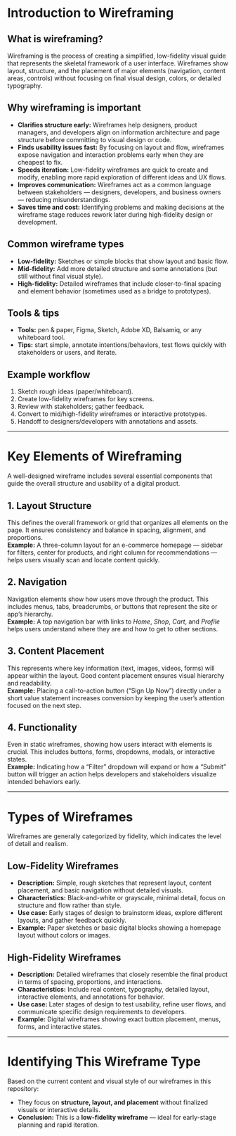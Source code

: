 # Introduction to Wireframing

## What is wireframing?
Wireframing is the process of creating a simplified, low-fidelity visual guide that represents the skeletal framework of a user interface. Wireframes show layout, structure, and the placement of major elements (navigation, content areas, controls) without focusing on final visual design, colors, or detailed typography.

## Why wireframing is important
- **Clarifies structure early:** Wireframes help designers, product managers, and developers align on information architecture and page structure before committing to visual design or code.
- **Finds usability issues fast:** By focusing on layout and flow, wireframes expose navigation and interaction problems early when they are cheapest to fix.
- **Speeds iteration:** Low-fidelity wireframes are quick to create and modify, enabling more rapid exploration of different ideas and UX flows.
- **Improves communication:** Wireframes act as a common language between stakeholders — designers, developers, and business owners — reducing misunderstandings.
- **Saves time and cost:** Identifying problems and making decisions at the wireframe stage reduces rework later during high-fidelity design or development.

## Common wireframe types
- **Low-fidelity:** Sketches or simple blocks that show layout and basic flow.
- **Mid-fidelity:** Add more detailed structure and some annotations (but still without final visual style).
- **High-fidelity:** Detailed wireframes that include closer-to-final spacing and element behavior (sometimes used as a bridge to prototypes).

## Tools & tips
- **Tools:** pen & paper, Figma, Sketch, Adobe XD, Balsamiq, or any whiteboard tool.
- **Tips:** start simple, annotate intentions/behaviors, test flows quickly with stakeholders or users, and iterate.

## Example workflow
1. Sketch rough ideas (paper/whiteboard).
2. Create low-fidelity wireframes for key screens.
3. Review with stakeholders; gather feedback.
4. Convert to mid/high-fidelity wireframes or interactive prototypes.
5. Handoff to designers/developers with annotations and assets.

---

# Key Elements of Wireframing

A well-designed wireframe includes several essential components that guide the overall structure and usability of a digital product.

## 1. Layout Structure
This defines the overall framework or grid that organizes all elements on the page. It ensures consistency and balance in spacing, alignment, and proportions.  
**Example:** A three-column layout for an e-commerce homepage — sidebar for filters, center for products, and right column for recommendations — helps users visually scan and locate content quickly.

## 2. Navigation
Navigation elements show how users move through the product. This includes menus, tabs, breadcrumbs, or buttons that represent the site or app’s hierarchy.  
**Example:** A top navigation bar with links to *Home*, *Shop*, *Cart*, and *Profile* helps users understand where they are and how to get to other sections.

## 3. Content Placement
This represents where key information (text, images, videos, forms) will appear within the layout. Good content placement ensures visual hierarchy and readability.  
**Example:** Placing a call-to-action button (“Sign Up Now”) directly under a short value statement increases conversion by keeping the user’s attention focused on the next step.

## 4. Functionality
Even in static wireframes, showing how users interact with elements is crucial. This includes buttons, forms, dropdowns, modals, or interactive states.  
**Example:** Indicating how a “Filter” dropdown will expand or how a “Submit” button will trigger an action helps developers and stakeholders visualize intended behaviors early.

---

# Types of Wireframes

Wireframes are generally categorized by fidelity, which indicates the level of detail and realism.

## Low-Fidelity Wireframes
- **Description:** Simple, rough sketches that represent layout, content placement, and basic navigation without detailed visuals.  
- **Characteristics:** Black-and-white or grayscale, minimal detail, focus on structure and flow rather than style.  
- **Use case:** Early stages of design to brainstorm ideas, explore different layouts, and gather feedback quickly.  
- **Example:** Paper sketches or basic digital blocks showing a homepage layout without colors or images.

## High-Fidelity Wireframes
- **Description:** Detailed wireframes that closely resemble the final product in terms of spacing, proportions, and interactions.  
- **Characteristics:** Include real content, typography, detailed layout, interactive elements, and annotations for behavior.  
- **Use case:** Later stages of design to test usability, refine user flows, and communicate specific design requirements to developers.  
- **Example:** Digital wireframes showing exact button placement, menus, forms, and interactive states.

---

# Identifying This Wireframe Type

Based on the current content and visual style of our wireframes in this repository:  
- They focus on **structure, layout, and placement** without finalized visuals or interactive details.  
- **Conclusion:** This is a **low-fidelity wireframe** — ideal for early-stage planning and rapid iteration.
